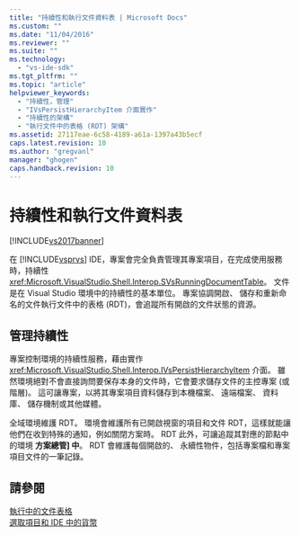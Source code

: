 ```yaml
---
title: "持續性和執行文件資料表 | Microsoft Docs"
ms.custom: ""
ms.date: "11/04/2016"
ms.reviewer: ""
ms.suite: ""
ms.technology: 
  - "vs-ide-sdk"
ms.tgt_pltfrm: ""
ms.topic: "article"
helpviewer_keywords: 
  - "持續性，管理"
  - "IVsPersistHierarchyItem 介面實作"
  - "持續性的架構"
  - "執行文件中的表格 (RDT) 架構"
ms.assetid: 27117eae-6c58-4189-a61a-1397a43b5ecf
caps.latest.revision: 10
ms.author: "gregvanl"
manager: "ghogen"
caps.handback.revision: 10
---
```

# 持續性和執行文件資料表
[!INCLUDE[vs2017banner](../../code-quality/includes/vs2017banner.md)]

在 [!INCLUDE[vsprvs](../../code-quality/includes/vsprvs_md.md)] IDE，專案會完全負責管理其專案項目，在完成使用服務時，持續性 <xref:Microsoft.VisualStudio.Shell.Interop.SVsRunningDocumentTable>。 文件是在 Visual Studio 環境中的持續性的基本單位。 專案協調開啟、 儲存和重新命名的文件執行文件中的表格 \(RDT\)，會追蹤所有開啟的文件狀態的資源。  
  
## 管理持續性  
 專案控制環境的持續性服務，藉由實作 <xref:Microsoft.VisualStudio.Shell.Interop.IVsPersistHierarchyItem> 介面。 雖然環境絕對不會直接詢問要保存本身的文件時，它會要求儲存文件的主控專案 \(或階層\)。 這可讓專案，以將其專案項目資料儲存到本機檔案、 遠端檔案、 資料庫、 儲存機制或其他媒體。  
  
 全域環境維護 RDT。 環境會維護所有已開啟視窗的項目和文件 RDT，這樣就能讓他們在收到特殊的通知，例如關閉方案時。 RDT 此外，可讓追蹤其對應的節點中的環境 **方案總管\] 中**。 RDT 會維護每個開啟的、 永續性物件，包括專案檔和專案項目文件的一筆記錄。  
  
## 請參閱  
 [執行中的文件表格](../../extensibility/internals/running-document-table.md)   
 [選取項目和 IDE 中的貨幣](../../extensibility/internals/selection-and-currency-in-the-ide.md)